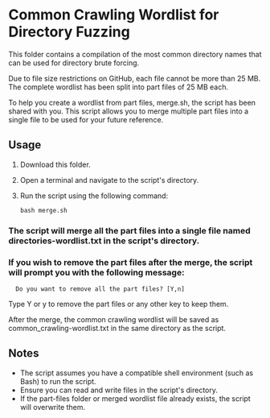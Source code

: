 # Common Crawling Wordlist for Directory Fuzzing

This folder contains a compilation of the most common directory names that can be used for directory brute forcing.

Due to file size restrictions on GitHub, each file cannot be more than 25 MB. The complete wordlist has been split into part files of 25 MB each.

To help you create a wordlist from part files, merge.sh, the script has been shared with you. This script allows you to merge multiple part files into a single file to be used for your future reference. 

## Usage

1. Download this folder.
2. Open a terminal and navigate to the script's directory.
3. Run the script using the following command:

   ```shell
   bash merge.sh
   
### The script will merge all the part files into a single file named directories-wordlist.txt in the script's directory.

### If you wish to remove the part files after the merge, the script will prompt you with the following message:

   ```shell
     Do you want to remove all the part files? [Y,n]
   ```

Type Y or y to remove the part files or any other key to keep them.

After the merge, the common crawling wordlist will be saved as common_crawling-wordlist.txt in the same directory as the script.

## Notes
- The script assumes you have a compatible shell environment (such as Bash) to run the script.
- Ensure you can read and write files in the script's directory.
- If the part-files folder or merged wordlist file already exists, the script will overwrite them.

